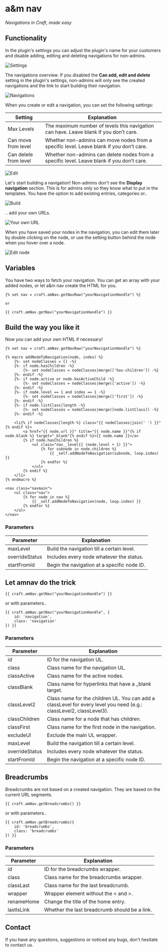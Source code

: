 # a&m nav

_Navigations in Craft, made easy_

## Functionality

In the plugin's settings you can adjust the plugin's name for your customers and disable adding, editing and deleting navigations for non-admins.

![Settings](https://raw.githubusercontent.com/am-impact/am-impact.github.io/master/img/readme/amnav/settings.jpg "Settings")

The navigations overview.
If you disabled the **Can add, edit and delete** setting in the plugin's settings, non-admins will only see the created navigations and the link to start building their navigation.

![Navigations](https://raw.githubusercontent.com/am-impact/am-impact.github.io/master/img/readme/amnav/menus.jpg "Navigations")

When you create or edit a navigation, you can set the following settings:

| Setting | Explanation |
| --------- | ----------- |
| Max Levels | The maximum number of levels this navigation can have. Leave blank if you don’t care. |
| Can move from level | Whether non-admins can move nodes from a specific level. Leave blank if you don’t care. |
| Can delete from level | Whether non-admins can delete nodes from a specific level. Leave blank if you don’t care. |

![Edit](https://raw.githubusercontent.com/am-impact/am-impact.github.io/master/img/readme/amnav/edit.jpg "Edit")

Let's start building a navigation!
Non-admins don't see the **Display navigation** section. This is for admins only so they know what to put in the templates.
You have the option to add existing entries, categories or..

![Build](https://raw.githubusercontent.com/am-impact/am-impact.github.io/master/img/readme/amnav/build.jpg "Build")

.. add your own URLs.

![Your own URL](https://raw.githubusercontent.com/am-impact/am-impact.github.io/master/img/readme/amnav/own-url.jpg "Your own URL")

When you have saved your nodes in the navigation, you can edit them later by double clicking on the node, or use the setting button behind the node when you hover over a node.

![Edit node](https://raw.githubusercontent.com/am-impact/am-impact.github.io/master/img/readme/amnav/edit-page.jpg "Edit node")

## Variables

You have two ways to fetch your navigation. You can get an array with your added nodes, or let a&m nav create the HTML for you.

```
{% set nav = craft.amNav.getNavRaw("yourNavigationHandle") %}

or

{{ craft.amNav.getNav("yourNavigationHandle") }}
```

## Build the way you like it

Now you can add your own HTML if necessary!

```
{% set nav = craft.amNav.getNavRaw("yourNavigationHandle") %}

{% macro addNodeToNavigation(node, index) %}
    {%- set nodeClasses = [] -%}
    {%- if node.hasChildren -%}
        {%- set nodeClasses = nodeClasses|merge(['has-children']) -%}
    {%- endif -%}
    {%- if node.active or node.hasActiveChild -%}
        {%- set nodeClasses = nodeClasses|merge(['active']) -%}
    {%- endif -%}
    {%- if node.level == 1 and index == 1 -%}
        {%- set nodeClasses = nodeClasses|merge(['first']) -%}
    {%- endif -%}
    {%- if node.listClass|length -%}
        {%- set nodeClasses = nodeClasses|merge([node.listClass]) -%}
    {%- endif -%}

    <li{% if nodeClasses|length %} class="{{ nodeClasses|join(' ') }}"{% endif %}>
        <a href="{{ node.url }}" title="{{ node.name }}"{% if node.blank %} target="_blank"{% endif %}>{{ node.name }}</a>
        {% if node.hasChildren %}
            <ul class="nav__level{{ (node.level + 1) }}">
                {% for subnode in node.children %}
                    {{ _self.addNodeToNavigation(subnode, loop.index) }}
                {% endfor %}
            </ul>
        {% endif %}
    </li>
{% endmacro %}

<nav class="navmain">
    <ul class="nav">
        {% for node in nav %}
            {{ _self.addNodeToNavigation(node, loop.index) }}
        {% endfor %}
    </ul>
</nav>
```

### Parameters

| Parameter | Explanation |
| --------- | ----------- |
| maxLevel | Build the navigation till a certain level. |
| overrideStatus | Includes every node whatever the status. |
| startFromId | Begin the navigation at a specific node ID. |

## Let amnav do the trick

```
{{ craft.amNav.getNav("yourNavigationHandle") }}
```

or with parameters..

```
{{ craft.amNav.getNav("yourNavigationHandle", {
    id: 'navigation',
    class: 'navigation'
}) }}
```

### Parameters

| Parameter | Explanation |
| --------- | ----------- |
| id | ID for the navigation UL. |
| class | Class name for the navigation UL. |
| classActive | Class name for the active nodes. |
| classBlank | Class name for hyperlinks that have a _blank target. |
| classLevel2 | Class name for the children UL. You can add a classLevel for every level you need (e.g.: classLevel2, classLevel3). |
| classChildren | Class name for a node that has children. |
| classFirst | Class name for the first node in the navigation. |
| excludeUl | Exclude the main UL wrapper. |
| maxLevel | Build the navigation till a certain level. |
| overrideStatus | Includes every node whatever the status. |
| startFromId | Begin the navigation at a specific node ID. |

## Breadcrumbs

Breadcrumbs are not based on a created navigation. They are based on the current URL segments.

```
{{ craft.amNav.getBreadcrumbs() }}
```

or with parameters..

```
{{ craft.amNav.getBreadcrumbs({
    id: 'breadcrumbs',
    class: 'breadcrumbs'
}) }}
```

### Parameters

| Parameter | Explanation |
| --------- | ----------- |
| id | ID for the breadcrumbs wrapper. |
| class | Class name for the breadcrumbs wrapper. |
| classLast | Class name for the last breadcrumb. |
| wrapper | Wrapper element without the < and >. |
| renameHome | Change the title of the home entry. |
| lastIsLink | Whether the last breadcrumb should be a link. |

## Contact

If you have any questions, suggestions or noticed any bugs, don't hesitate to contact us.
